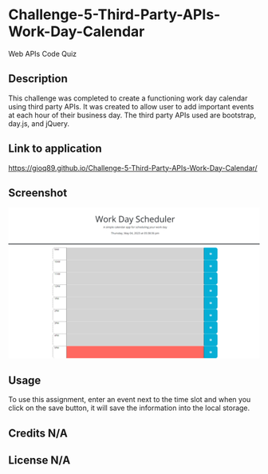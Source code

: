 # Challenge-5-Third-Party-APIs-Work-Day-Calendar
Web APIs Code Quiz

## Description 
This challenge was completed to create a functioning work day calendar using third party APIs. It was created to allow user to add important events at each hour of their business day. The third party APIs used are bootstrap, day.js, and jQuery.

## Link to application
https://gioq89.github.io/Challenge-5-Third-Party-APIs-Work-Day-Calendar/

## Screenshot
<img src="Assets/images/screenshot-workday-scheduler.png">

## Usage 
To use this assignment, enter an event next to the time slot and when you click on the save button, it will save the information into the local storage.

## Credits N/A

## License N/A

